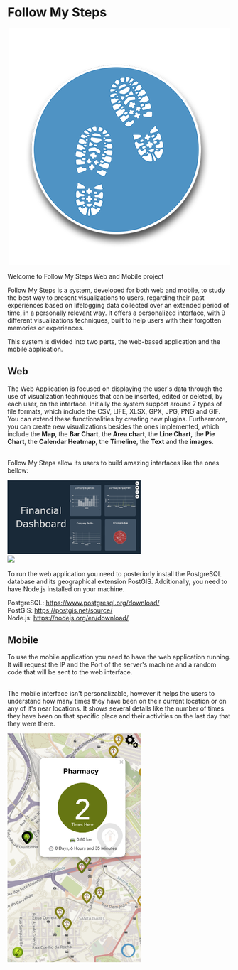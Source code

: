 # Follow My Steps

<div style="width: 100%; text-align: center;">
<img src="https://raw.githubusercontent.com/Rodrigo12/Follow-My-Steps/master/FollowMyStepsAppIcon.png" style="margin: auto;" />
</div>

Welcome to Follow My Steps Web and Mobile project

Follow My Steps is a system, developed for both web and mobile, to study the best way to present visualizations to users, regarding their past experiences based on lifelogging data collected over an extended period of time, in a personally relevant way.
It offers a personalized interface, with 9 different visualizations techniques, built to help users with their forgotten memories or experiences.

This system is divided into two parts, the web-based application and the mobile application.

## Web
The Web Application is focused on displaying the user's data through the use of visualization techniques that can be inserted, edited or deleted, by each user, on the interface.
Initially the system support around 7 types of file formats, which include the CSV, LIFE, XLSX, GPX, JPG, PNG and GIF. You can extend these functionalities by creating new plugins. Furthermore, you can create new visualizations besides the ones implemented, which include the <strong>Map</strong>, the <strong>Bar Chart</strong>, the <strong>Area chart</strong>, the <strong>Line Chart</strong>, the <strong>Pie Chart</strong>, the <strong>Calendar Heatmap</strong>, the <strong>Timeline</strong>, the <strong>Text</strong> and the <strong>images</strong>.

</br>Follow My Steps allow its users to build amazing interfaces like the ones bellow:

<img src="img/financial.png" style="margin: auto; width:300px !important; display:inline-block;" />

<img src="img/travel.png" style="margin: auto; width:300px !important; display:inline-block;" />

To run the web application you need to posteriorly install the PostgreSQL database and its geographical extension PostGIS.
Additionally, you need to have Node.js installed on your machine.

PostgreSQL: https://www.postgresql.org/download/
</br>PostGIS: https://postgis.net/source/
</br>Node.js: https://nodejs.org/en/download/

## Mobile
To use the mobile application you need to have the web application running. It will request the IP and the Port of the server's machine and a random code that will be sent to the web interface.

</br>The mobile interface isn't personalizable, however it helps the users to understand how many times they have been on their current location or on any of it's near locations. It shows several details like the number of times they have been on that specific place and their activities on the last day that they were there.

<img src="img/mobile.png" style="margin: auto; width:300px !important; display:inline-block;" />
